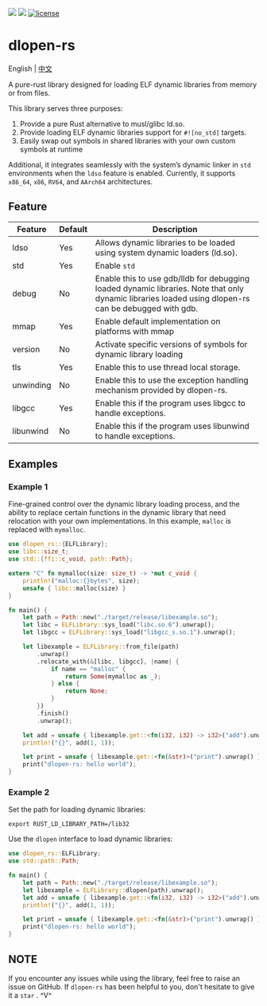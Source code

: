 [![](https://img.shields.io/crates/v/dlopen-rs.svg)](https://crates.io/crates/dlopen-rs)
[![](https://img.shields.io/crates/d/dlopen-rs.svg)](https://crates.io/crates/dlopen-rs)
[![license](https://img.shields.io/crates/l/dlopen-rs.svg)](https://crates.io/crates/dlopen-rs)
# dlopen-rs

English | [中文](README-zh_cn.md)

A pure-rust library designed for loading ELF dynamic libraries from memory or from files. 

This library serves three purposes:
1. Provide a pure Rust alternative to musl/glibc ld.so.
2. Provide loading ELF dynamic libraries support for `#![no_std]` targets.
3. Easily swap out symbols in shared libraries with your own custom symbols at runtime

Additional, it integrates seamlessly with the system’s dynamic linker in `std` environments when the `ldso` feature is enabled. Currently, it supports `x86_64`, `x86`, `RV64`, and `AArch64` architectures.

## Feature
| Feature   | Default | Description                                                                                                                                           |
| --------- | ------- | ----------------------------------------------------------------------------------------------------------------------------------------------------- |
| ldso      | Yes     | Allows dynamic libraries to be loaded using system dynamic loaders (ld.so).                                                                           |
| std       | Yes     | Enable `std`                                                                                                                                          |
| debug     | No      | Enable this to use gdb/lldb for debugging loaded dynamic libraries. Note that only dynamic libraries loaded using dlopen-rs can be debugged with gdb. |
| mmap      | Yes     | Enable default implementation on platforms with mmap                                                                                                  |  |
| version   | No      | Activate specific versions of symbols for dynamic library loading                                                                                     |
| tls       | Yes     | Enable this to use thread local storage.                                                                                                              |  |
| unwinding | No      | Enable this to use the exception handling mechanism provided by dlopen-rs.                                                                            |
| libgcc    | Yes     | Enable this if the program uses libgcc to handle exceptions.                                                                                          |
| libunwind | No      | Enable this if the program uses libunwind to handle exceptions.                                                                                       |


## Examples

### Example 1
Fine-grained control over the dynamic library loading process, and the ability to replace certain functions in the dynamic library that need relocation with your own implementations. In this example, `malloc` is replaced with `mymalloc`.
```rust
use dlopen_rs::{ELFLibrary};
use libc::size_t;
use std::{ffi::c_void, path::Path};

extern "C" fn mymalloc(size: size_t) -> *mut c_void {
    println!("malloc:{}bytes", size);
    unsafe { libc::malloc(size) }
}

fn main() {
    let path = Path::new("./target/release/libexample.so");
    let libc = ELFLibrary::sys_load("libc.so.6").unwrap();
    let libgcc = ELFLibrary::sys_load("libgcc_s.so.1").unwrap();

    let libexample = ELFLibrary::from_file(path)
        .unwrap()
        .relocate_with(&[libc, libgcc], |name| {
            if name == "malloc" {
                return Some(mymalloc as _);
            } else {
                return None;
            }
        })
        .finish()
        .unwrap();

    let add = unsafe { libexample.get::<fn(i32, i32) -> i32>("add").unwrap() };
    println!("{}", add(1, 1));

    let print = unsafe { libexample.get::<fn(&str)>("print").unwrap() };
    print("dlopen-rs: hello world");
}
```
### Example 2
Set the path for loading dynamic libraries:
```shell
export RUST_LD_LIBRARY_PATH=/lib32
```
Use the `dlopen` interface to load dynamic libraries:
```rust
use dlopen_rs::ELFLibrary;
use std::path::Path;

fn main() {
    let path = Path::new("./target/release/libexample.so");
    let libexample = ELFLibrary::dlopen(path).unwrap();
    let add = unsafe { libexample.get::<fn(i32, i32) -> i32>("add").unwrap() };
    println!("{}", add(1, 1));

    let print = unsafe { libexample.get::<fn(&str)>("print").unwrap() };
    print("dlopen-rs: hello world");
}
```
## NOTE
If you encounter any issues while using the library, feel free to raise an issue on GitHub. If   `dlopen-rs`   has been helpful to you, don't hesitate to give it a   `star`  . ^V^